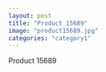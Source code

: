 ```yaml
---
layout: post
title: "Product 15689"
image: "product15689.jpg"
categories: "category1"
---
```

Product 15689
